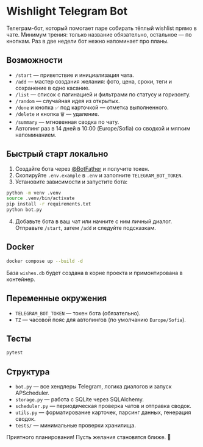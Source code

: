# Wishlight Telegram Bot

Телеграм-бот, который помогает паре собирать тёплый wishlist прямо в чате. Минимум трения: только название обязательно, остальное — по кнопкам. Раз в две недели бот нежно напоминает про планы.

## Возможности

- `/start` — приветствие и инициализация чата.
- `/add` — мастер создания желания: фото, цена, сроки, теги и сохранение в одно касание.
- `/list` — список с пагинацией и фильтрами по статусу и горизонту.
- `/random` — случайная идея из открытых.
- `/done` и кнопка `✅` под карточкой — отметка выполненного.
- `/delete` и кнопка `🗑` — удаление.
- `/summary` — мгновенная сводка по чату.
- Автопинг раз в 14 дней в 10:00 (Europe/Sofia) со сводкой и мягким напоминанием.

## Быстрый старт локально

1. Создайте бота через [@BotFather](https://t.me/BotFather) и получите токен.
2. Скопируйте `.env.example` в `.env` и заполните `TELEGRAM_BOT_TOKEN`.
3. Установите зависимости и запустите бота:

```bash
python -m venv .venv
source .venv/bin/activate
pip install -r requirements.txt
python bot.py
```

4. Добавьте бота в ваш чат или начните с ним личный диалог. Отправьте `/start`, затем `/add` и следуйте подсказкам.

## Docker

```bash
docker compose up --build -d
```

База `wishes.db` будет создана в корне проекта и примонтирована в контейнер.

## Переменные окружения

- `TELEGRAM_BOT_TOKEN` — токен бота (обязательно).
- `TZ` — часовой пояс для автопингов (по умолчанию `Europe/Sofia`).

## Тесты

```bash
pytest
```

## Структура

- `bot.py` — все хендлеры Telegram, логика диалогов и запуск APScheduler.
- `storage.py` — работа с SQLite через SQLAlchemy.
- `scheduler.py` — периодическая проверка чатов и отправка сводок.
- `utils.py` — форматирование карточек, парсинг данных, генерация сводок.
- `tests/` — минимальные проверки хранилища.

Приятного планирования! Пусть желания становятся ближе. 💫
